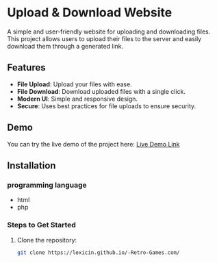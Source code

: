 # Upload & Download Website

A simple and user-friendly website for uploading and downloading files. This project allows users to upload their files to the server and easily download them through a generated link.

## Features
- **File Upload**: Upload your files with ease.
- **File Download**: Download uploaded files with a single click.
- **Modern UI**: Simple and responsive design.
- **Secure**: Uses best practices for file uploads to ensure security.

## Demo
You can try the live demo of the project here: [Live Demo Link](https://lexicin.github.io/-Retro-Games.com/)

## Installation

### programming language
- html
- php

### Steps to Get Started
1. Clone the repository:
   ```bash
   git clone https://lexicin.github.io/-Retro-Games.com/